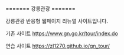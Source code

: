 =======  강릉관광  =======


강릉관광 반응형 웹페이지 리뉴얼 사이트입니다. 


기존 사이트
https://www.gn.go.kr/tour/index.do

연습 사이트
https://zl1270.github.io/gn_tour/
